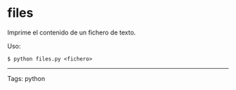 # files
Imprime el contenido de un fichero de texto.

Uso:
```
$ python files.py <fichero>
```

---

Tags: python
